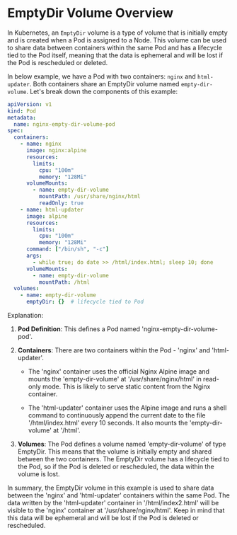 # EmptyDir Volume Overview

In Kubernetes, an `EmptyDir` volume is a type of volume that is initially empty and is created when a Pod is assigned to a Node. This volume can be used to share data between containers within the same Pod and has a lifecycle tied to the Pod itself, meaning that the data is ephemeral and will be lost if the Pod is rescheduled or deleted.

In below example, we have a Pod with two containers: `nginx` and `html-updater`. Both containers share an EmptyDir volume named `empty-dir-volume`. Let's break down the components of this example:

```yaml
apiVersion: v1
kind: Pod
metadata:
  name: nginx-empty-dir-volume-pod
spec:
  containers:
    - name: nginx
      image: nginx:alpine
      resources:
        limits:
          cpu: "100m"
          memory: "128Mi"
      volumeMounts:
        - name: empty-dir-volume
          mountPath: /usr/share/nginx/html
          readOnly: true
    - name: html-updater
      image: alpine
      resources:
        limits:
          cpu: "100m"
          memory: "128Mi"
      command: ["/bin/sh", "-c"]
      args:
        - while true; do date >> /html/index.html; sleep 10; done
      volumeMounts:
        - name: empty-dir-volume
          mountPath: /html
  volumes:
    - name: empty-dir-volume
      emptyDir: {}  # lifecycle tied to Pod
```

Explanation:

1. **Pod Definition**: This defines a Pod named 'nginx-empty-dir-volume-pod'.

2. **Containers**: There are two containers within the Pod - 'nginx' and 'html-updater'.

   - The 'nginx' container uses the official Nginx Alpine image and mounts the 'empty-dir-volume' at '/usr/share/nginx/html' in read-only mode. This is likely to serve static content from the Nginx container.

   - The 'html-updater' container uses the Alpine image and runs a shell command to continuously append the current date to the file '/html/index.html' every 10 seconds. It also mounts the 'empty-dir-volume' at '/html'.

3. **Volumes**: The Pod defines a volume named 'empty-dir-volume' of type EmptyDir. This means that the volume is initially empty and shared between the two containers. The EmptyDir volume has a lifecycle tied to the Pod, so if the Pod is deleted or rescheduled, the data within the volume is lost.

In summary, the EmptyDir volume in this example is used to share data between the 'nginx' and 'html-updater' containers within the same Pod. The data written by the 'html-updater' container in '/html/index2.html' will be visible to the 'nginx' container at '/usr/share/nginx/html'. Keep in mind that this data will be ephemeral and will be lost if the Pod is deleted or rescheduled.